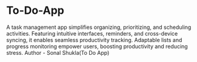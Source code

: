 # To-Do-App
A task management app simplifies organizing, prioritizing, and scheduling activities. Featuring intuitive interfaces, reminders, and cross-device syncing, it enables seamless productivity tracking. Adaptable lists and progress monitoring empower users, boosting productivity and reducing stress.
Author - Sonal Shukla(To Do App)
